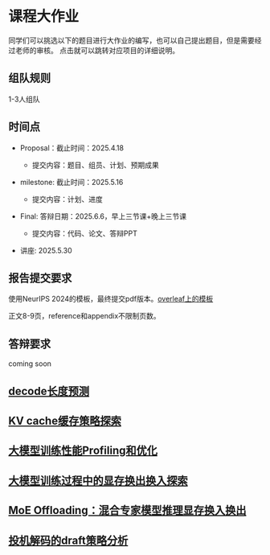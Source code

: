 # 课程大作业

同学们可以挑选以下的题目进行大作业的编写，也可以自己提出题目，但是需要经过老师的审核。
点击就可以跳转对应项目的详细说明。

## 组队规则
1-3人组队

## 时间点
- Proposal：截止时间：2025.4.18
  - 提交内容：题目、组员、计划、预期成果
- milestone: 截止时间：2025.5.16
  - 提交内容：计划、进度
- Final: 答辩日期：2025.6.6，早上三节课+晚上三节课
  - 提交内容：代码、论文、答辩PPT

- 讲座: 2025.5.30

## 报告提交要求

使用NeurIPS 2024的模板，最终提交pdf版本。[overleaf上的模板](https://www.overleaf.com/latex/templates/neurips-2024/tpsbbrdqcmsh)

正文8-9页，reference和appendix不限制页数。

## 答辩要求
coming soon


## [decode长度预测](https://github.com/spliii/Generation_Length_Prediction)

## [KV cache缓存策略探索](https://github.com/spliii/Caching-Strategy)

## [大模型训练性能Profiling和优化](https://github.com/njuzyh/Profiling-optimization)

## [大模型训练过程中的显存换出换入探索](https://github.com/zb-nju/TRAINING_SWAP)

## [MoE Offloading：混合专家模型推理显存换入换出](https://github.com/zzhbrr/NJUProject_MoE_Offloading)

## [投机解码的draft策略分析](https://github.com/zzhbrr/NJUProject_Speculative_Decoding_Draft_Strategy)